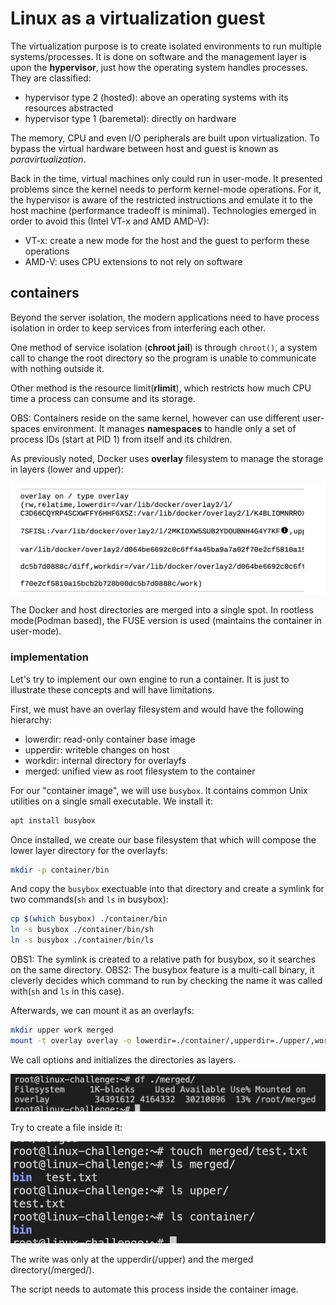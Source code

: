 # Linux as a virtualization guest

The virtualization purpose is to create isolated environments to run multiple systems/processes. It is done on software and the management layer is upon the **hypervisor**, just how the operating system handles processes. They are classified:
- hypervisor type 2 (hosted): above an operating systems with its resources abstracted
- hypervisor type 1 (baremetal): directly on hardware

The memory, CPU and even I/O peripherals are built upon virtualization. To bypass the virtual hardware between host and guest is known as *paravirtualization*. 

Back in the time, virtual machines only could run in user-mode. It presented problems since the kernel needs to perform kernel-mode operations. For it, the hypervisor is aware of the restricted instructions and emulate it to the host machine (performance tradeoff is minimal). Technologies emerged in order to avoid this (Intel VT-x and AMD AMD-V):
- VT-x: create a new mode for the host and the guest to perform these operations
- AMD-V: uses CPU extensions to not rely on software

## containers

Beyond the server isolation, the modern applications need to have process isolation in order to keep services from interfering each other.

One method of service isolation (**chroot jail**) is through ```chroot()```, a system call to change the root directory so the program is unable to communicate with nothing outside it.

Other method is the resource limit(**rlimit**), which restricts how much CPU time a process can consume and its storage.

OBS: Containers reside on the same kernel, however can use different user-spaces environment. It manages **namespaces** to handle only a set of process IDs (start at PID 1) from itself and its children.

As previously noted, Docker uses **overlay** filesystem to manage the storage in layers (lower and upper):

![overlay](../images/overlay.png)

The Docker and host directories are merged into a single spot. In rootless mode(Podman based), the FUSE version is used (maintains the container in user-mode).

### implementation

Let's try to implement our own engine to run a container. It is just to illustrate these concepts and will have limitations.


First, we must have an overlay filesystem and would have the following hierarchy:
- lowerdir: read-only container base image
- upperdir: writeble changes on host
- workdir: internal directory for overlayfs
- merged: unified view as root filesystem to the container

For our "container image", we will use ```busybox```. It contains common Unix utilities on a single small executable. We install it:
```bash
apt install busybox
```

Once installed, we create our base filesystem that which will compose the lower layer directory for the overlayfs:
```bash
mkdir -p container/bin
```

And copy the ```busybox``` exectuable into that directory and create a symlink for two commands(```sh``` and ```ls``` in busybox): 
```bash
cp $(which busybox) ./container/bin
ln -s busybox ./container/bin/sh
ln -s busybox ./container/bin/ls
```

OBS1: The symlink is created to a relative path for busybox, so it searches on the same directory.
OBS2: The busybox feature is a multi-call binary, it cleverly decides which command to run by checking the name it was called with(```sh``` and ```ls``` in this case).

Afterwards, we can mount it as an overlayfs:
```bash
mkdir upper work merged
mount -t overlay overlay -o lowerdir=./container/,upperdir=./upper/,workdir=./work/ ./merged
```

We call options and initializes the directories as layers.

![merged](../images/merged.png)

Try to create a file inside it:

![upper](../images/upper.png)

The write was only at the upperdir(/upper) and the merged directory(/merged/). 

The script needs to automate this process inside the container image.